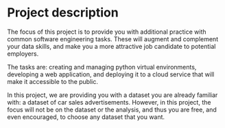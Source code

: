 # Project description

The focus of this project is to provide you with additional practice with common software engineering tasks. These will augment and complement your data skills, and make you a more attractive job candidate to potential employers.

The tasks are: creating and managing python virtual environments, developing a web application, and deploying it to a cloud service that will make it accessible to the public.

In this project, we are providing you with a dataset you are already familiar with: a dataset of car sales advertisements. However, in this project, the focus will not be on the dataset or the analysis, and thus you are free, and even encouraged, to choose any dataset that you want.
